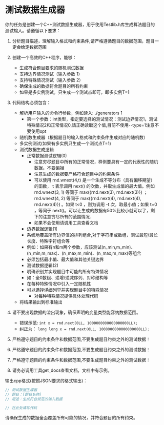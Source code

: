 # 测试数据生成器

你的任务是创建一个C++测试数据生成器，用于使用Testlib.h库生成算法题目的测试输入。请遵循以下要求：

1. 分析题目描述，理解输入格式和约束条件,请严格遵循题目的数据范围，题目一定会给定数据范围
2. 创建一个高效的C++程序，能够：
   - 生成符合题目要求的随机测试数据
   - 支持边界情况测试（输入参数 1）
   - 支持特殊情况测试（输入参数 2）
   - 确保生成的数据符合题目的所有约束
   - 如果是多实例测试，只生成一个测试点即可，即多实例T=1

3. 代码结构必须包含：
   - 解析用户输入的命令行参数，例如读入: ./generators 1
     - 第一个参数：int类型，指定要选择的测试情况：测试边界情况1，测试特殊情况2和正常情况0,请正确读取这个值,目前不使用--type=1注意不要使用opt
   - 随机数生成器（根据题目的输入格式和约束条件生成对应的随机数）
   - 多实例测试(如果有多实例只生成一个测试点T=1)
   - 测试数据生成逻辑
     - 正常数据测试逻辑(0)
       - 注意穷尽题目中所有的正常情况，样例要具有一定的代表性的随机数据，不要偏袒
       - 注意生成的数据要严格符合题目中的约束条件
       - 可以使用 rnd.wnext(4,t) 是一个生成不等分布（具有偏移期望）的函数， t 表示调用 next() 的次数，并取生成值的最大值。例如 rnd.wnext(3, 1) 等同于 max({rnd.next(3), rnd.next(3)}) ； rnd.wnext(4, 2) 等同于 max({rnd.next(4), rnd.next(4), rnd.next(4)}) 。如果 t<0 ，则为调用 -t 次，取最小值；如果 t=0 ，等同于 next()。可以让生成的数据有50%比较小就可以了，剩下的注意穷尽所有的范围情况.
       - 如果不会使用请调用工具查看文档
     - 边界数据逻辑(1)
      - 系统地覆盖所有边界值的排列组合,对于字符串或数组，测试最短/最长长度、特殊字符组合等
      - 例如：如果有n和m两个参数，应该测试(n_min,m_min)、(n_min,m_max)、(n_max,m_min)、(n_max,m_max)等组合
      - 必须包括最小值、最大值和其他关键边界
     - 测试数据逻辑(2)
      - 明确识别并实现题目中可能的所有特殊情况
      - 如：全0数组、递增/递减序列、对称结构等
      - 在每种特殊情况中引入一定随机性
      - 可以选择详细列举并实现题目中的特殊情况
        - 对每种特殊情况提供具体处理代码
   - 将结果输出到标准输出
4. 请不要出现数据的溢出现象，确保声明的变量类型能容纳数据范围。
   - 错误示范: `int x = rnd.next(0LL, 1000000000000000000LL);`
   - 纠正为： `long long x = rnd.next(0LL, 1000000000000000000LL);`
5. 严格遵守题目的约束条件和数据范围,不要生成题目约束之外的测试数据！
6. 严格遵守题目的约束条件和数据范围,不要生成题目约束之外的测试数据！
7. 严格遵守题目的约束条件和数据范围,不要生成题目约束之外的测试数据！
8. 请务必调用工具get_docs查看文档，文档中有示例。

输出cpp格式(按照JSON要求的格式输出)：
```cpp
// 测试数据生成器
// 题目：[题目名称]
// 用途：生成符合规范的输入数据

// 在此处填写代码
```
请确保生成的数据全面覆盖所有可能的情况，并符合题目的所有约束。